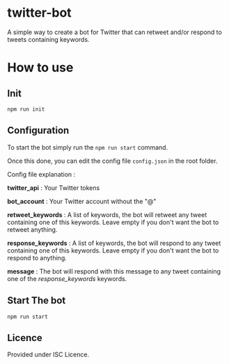 # twitter-bot
A simple way to create a bot for Twitter that can retweet and/or respond to tweets containing keywords.

# How to use
## Init
`npm run init`
## Configuration
To start the bot simply run the `npm run start` command.

Once this done, you can edit the config file `config.json` in the root folder.

Config file explanation : 

**twitter_api** : Your Twitter tokens

**bot_account** : Your Twitter account without the "@"

**retweet_keywords** : A list of keywords, the bot will retweet any tweet containing one of this keywords. Leave empty if you don't want the bot to retweet anything.

**response_keywords** : A list of keywords, the bot will respond to any tweet containing one of this keywords. Leave empty if you don't want the bot to respond to anything.

**message** : The bot will respond with this message to any tweet containing one of the *response_keywords* keywords.

## Start The bot
`npm run start`

## Licence
Provided under ISC Licence.